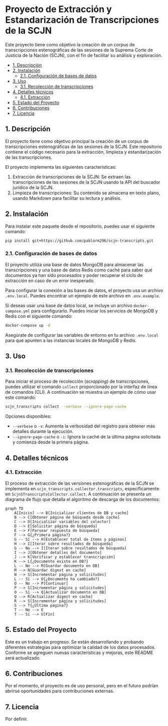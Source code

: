 # Proyecto de Extracción y Estandarización de Transcripciones de la SCJN

Este proyecto tiene como objetivo la creación de un corpus de transcripciones estenográficas de las sesiones de la Suprema Corte de Justicia de la Nación (SCJN), con el fin de facilitar su análisis y exploración.

- [1. Descripción](#1-descripción)
- [2. Instalación](#2-instalación)
  - [2.1. Configuración de bases de datos](#21-configuración-de-bases-de-datos)
- [3. Uso](#3-uso)
  - [3.1. Recolección de transcripciones](#31-recolección-de-transcripciones)
- [4. Detalles técnicos](#4-detalles-técnicos)
  - [4.1. Extracción](#41-extracción)
- [5. Estado del Proyecto](#5-estado-del-proyecto)
- [6. Contribuciones](#6-contribuciones)
- [7. Licencia](#7-licencia)

## 1. Descripción

El proyecto tiene como objetivo principal la creación de un corpus de transcripciones estenográficas de las sesiones de la SCJN. Este repositorio contiene el código necesario para la extracción, limpieza y estandarización de las transcripciones.

El proyecto implementa las siguientes características:
1. Extracción de transcripciones de la SCJN: Se extraen las transcripciones de las sesiones de la SCJN usando la API del buscador jurídico de la SCJN.
2. Limpieza de transcripciones: Su contenido se almacena en texto plano, usando Markdown para facilitar su lectura y análisis.

## 2. Instalación

Para instalar este paquete desde el repositorio, puedes usar el siguiente comando:

```bash
pip install git+https://github.com/pablorm296/scjn-transcripts.git
```

### 2.1. Configuración de bases de datos

El proyecto utiliza una base de datos MongoDB para almacenar las transcripciones y una base de datos Redis como caché para saber qué documentos ya han sido procesados y poder recuperar el ciclo de extracción en caso de un error inesperado.

Para configurar la conexión a las bases de datos, el proyecto usa un archivo `.env.local`. Puedes encontrar un ejemplo de este archivo en `.env.example`.

Si deseas usar una base de datos local, se incluye un archivo `docker-compose.yml` para configurarlo. Puedes iniciar los servicios de MongoDB y Redis con el siguiente comando:

```bash
docker-compose up -d
```

Asegúrate de configurar las variables de entorno en tu archivo `.env.local` para que apunten a las instancias locales de MongoDB y Redis.

## 3. Uso

### 3.1. Recolección de transcripciones

Para iniciar el proceso de recolección (_scrapping_) de transcripciones, puedes utilizar el comando `collect` proporcionado por la interfaz de línea de comandos (CLI). A continuación se muestra un ejemplo de cómo usar este comando:

```bash
scjn_transcripts collect --verbose --ignore-page-cache
```

Opciones disponibles:
- `--verbose` o `-v`: Aumenta la verbosidad del registro para obtener más detalles durante la ejecución.
- `--ignore-page-cache` o `-i`: Ignora la caché de la última página solicitada y comienza desde la primera página.

## 4. Detalles técnicos

### 4.1. Extracción

El proceso de extracción de las versiones estenográficas de la SCJN se implementa en `scjn_transcripts.collector.transcripts`, específicamente en `ScjnSTranscriptsCollector.collect`. A continuación se presenta un diagrama de flujo que detalla el algoritmo de descarga de los documentos:

```mermaid
graph TD
    A[Inicio] --> B[Inicializar clientes de DB y cache]
    B --> C[Obtener página de búsqueda desde cache]
    C --> D[Inicializar variables del colector]
    D --> E[Solicitar página de búsqueda]
    E --> F[Parsear respuesta de búsqueda]
    F --> G{¿Primera página?}
    G -- Sí --> H[Establecer total de ítems y páginas]
    H --> I[Iterar sobre resultados de búsqueda]
    G -- No --> I[Iterar sobre resultados de búsqueda]
    I --> J[Obtener detalles del documento]
    J --> K[Verificar y establecer transcripción]
    K --> L{¿Documento existe en DB?}
    L -- No --> M[Guardar documento en DB]
    M --> N[Guardar digest en cache]
    N --> S[Incrementar página y solicitudes]
    L -- Sí --> O{¿Documento ha cambiado?}
    O -- No --> P[Continuar]
    P --> S[Incrementar página y solicitudes]
    O -- Sí --> Q[Actualizar documento en DB]
    Q --> R[Actualizar digest en cache]
    R --> S[Incrementar página y solicitudes]
    S --> T{¿Última página?}
    T -- No --> E
    T -- Sí --> U[Fin]
```

## 5. Estado del Proyecto
Este es un trabajo en progreso. Se están desarrollando y probando diferentes estrategias para optimizar la calidad de los datos procesados. Conforme se agreguen nuevas características y mejoras, este README será actualizado.

## 6. Contribuciones
Por el momento, el proyecto es de uso personal, pero en el futuro podrían abrirse oportunidades para contribuciones externas.

## 7. Licencia
Por definir.
